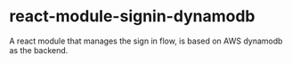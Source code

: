# react-module-signin-dynamodb
A react module that manages the sign in flow, is based on AWS dynamodb as the backend.
